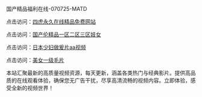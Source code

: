 国产精品福利在线-070725-MATD

点击访问：<a href="https://gsd-agv.pages.dev/">四虎永久在线精品免费网站</a>

点击访问：<a href="https://gda-c7m.pages.dev/">国产伦精品一区二区三区妓女</a>

点击访问：<a href="https://tfda.pages.dev/">日本少妇做爰片aa视频</a>

点击访问：<a href="https://bsdf-5f5.pages.dev/">美女一级毛片</a>

本站汇聚最新的高质量视频资源，每天更新，涵盖各类热门与经典影片。提供高品质的在线观看体验，确保您无广告干扰，尽享高清流畅的视频内容。立即体验，感受全新的视频世界！

<span style="display:none;">[Canonical link](https://github.com/Ma20250707/Ma04 ）</span>
